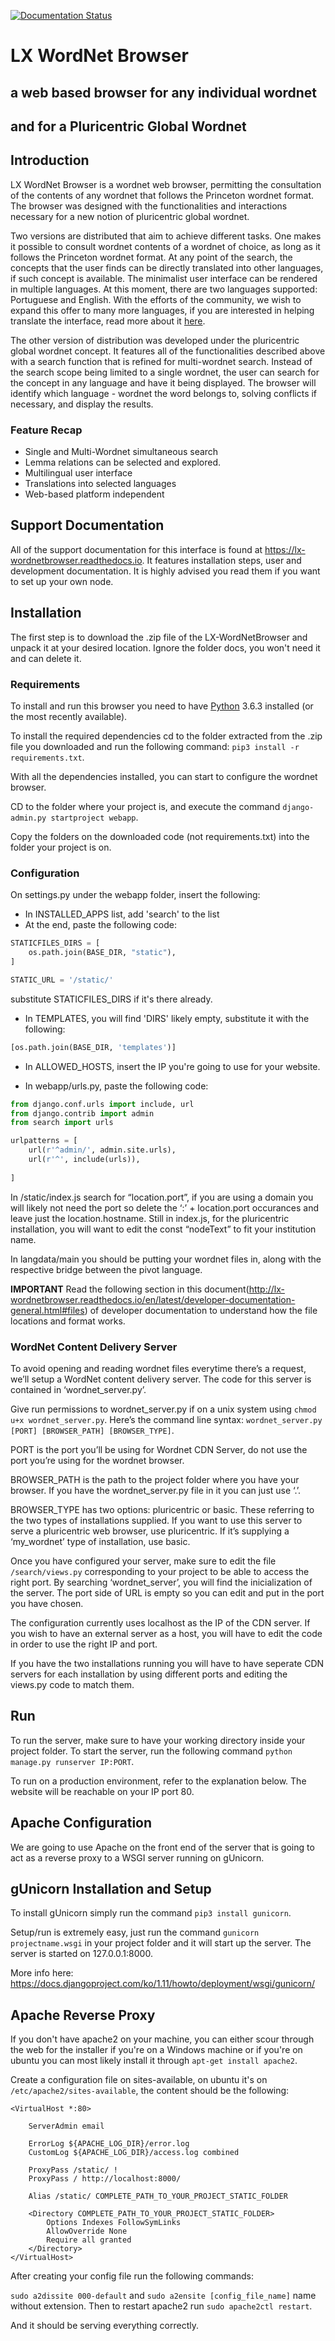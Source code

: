 [![Documentation Status](https://readthedocs.org/projects/lx-wordnetbrowser/badge/?version=latest)](http://lx-wordnetbrowser.readthedocs.io/en/latest/?badge=latest)
# LX WordNet Browser

## a web based browser for any individual wordnet
## and for a Pluricentric Global Wordnet


## Introduction

LX WordNet Browser is a wordnet web browser, permitting the consultation of the contents of any wordnet that follows the Princeton wordnet format. 
The browser was designed with the functionalities and interactions necessary for a new notion of pluricentric global wordnet. 

Two versions are distributed that aim to achieve different tasks. One makes it possible to consult wordnet contents of a wordnet of choice, as long as it follows the Princeton wordnet format. At any point of the search, the concepts that the user finds can be directly translated into other languages, if such concept is available. The minimalist user interface can be rendered in multiple languages. At this moment, there are two languages supported: Portuguese and English. With the efforts of the community, we wish to expand this offer to many more languages, if you are interested in helping translate the interface, read more about it [here](http://lx-wordnetbrowser.readthedocs.io/en/latest/translations.html).

The other version of distribution was developed under the pluricentric global wordnet concept. It features all of the functionalities described above with a search function that is refined for multi-wordnet search. Instead of the search scope being limited to a single wordnet, the user can search for the concept in any language and have it being displayed. The browser will identify which language - wordnet the word belongs to, solving conflicts if necessary, and display the results. 

### Feature Recap

+ Single and Multi-Wordnet simultaneous search
+ Lemma relations can be selected and explored.
+ Multilingual user interface
+ Translations into selected languages
+ Web-based platform independent

## Support Documentation

All of the support documentation for this interface is found at https://lx-wordnetbrowser.readthedocs.io. It features installation steps, user and development documentation. It is highly advised you read them if you want to set up your own node.

## Installation

The first step is to download the .zip file of the LX-WordNetBrowser and unpack it at your desired location. Ignore the folder docs, you won't need it and can delete it.

### Requirements

To install and run this browser you need to have [Python](https://www.python.org/downloads/) 3.6.3 installed (or the most recently available). 

<!--
It is recommended that you install the required dependencies in a virtual environment. To do so, first install virtualenv by running the following command: ```pip3 install virtualenv```.

To create a virtual environment, run the following command: ```virtualenv [browser folder path]```, or cd to the browser folder path and run ```virtualenv . ```.

To activate the virtualenv, cd into the browser folder and run ```source bin/activate``` and ```deactivate```to exit the virtualenv on UNIX systems. For windows, to activate ```Scripts/activate``` and ```deactivate``` to exit.

Once inside your virtual environment (or not if chose not to do it), 
-->

To install the required dependencies cd to the folder extracted from the .zip file you downloaded and run the following command: ```pip3 install -r requirements.txt```.

<!--
You will need to have the virtual environment activated while the web server is online.
-->

With all the dependencies installed, you can start to configure the wordnet browser.

CD to the folder where your project is, and execute the command ```django-admin.py startproject webapp```.

Copy the folders on the downloaded code (not requirements.txt) into the folder your project is on. 

### Configuration

On settings.py under the webapp folder, insert the following:

+ In INSTALLED_APPS list, add 'search' to the list
+ At the end, paste the following code:
```python
STATICFILES_DIRS = [
    os.path.join(BASE_DIR, "static"),
]

STATIC_URL = '/static/'
```
substitute STATICFILES_DIRS if it's there already.
+ In TEMPLATES, you will find 'DIRS' likely empty, substitute it with the following:
```python
[os.path.join(BASE_DIR, 'templates')]
```
+ In ALLOWED_HOSTS, insert the IP you're going to use for your website.

+ In webapp/urls.py, paste the following code:
```python
from django.conf.urls import include, url
from django.contrib import admin
from search import urls

urlpatterns = [
    url(r'^admin/', admin.site.urls),
    url(r'^', include(urls)),
    
]
```

In /static/index.js search for “location.port”, if you are using a domain you will likely not need the port so delete the ‘:’ + location.port occurances and leave just the location.hostname. Still in index.js, for the pluricentric installation, you will want to edit the const “nodeText” to fit your institution name.

In langdata/main you should be putting your wordnet files in, along with the respective bridge between the pivot language.

**IMPORTANT** Read the following section in this document(http://lx-wordnetbrowser.readthedocs.io/en/latest/developer-documentation-general.html#files) of developer documentation to understand how the file locations and format works.


### WordNet Content Delivery Server

To avoid opening and reading wordnet files everytime there’s a request, we’ll setup a WordNet content delivery server. The code for this server is contained in ‘wordnet_server.py’.

Give run permissions to wordnet_server.py if on a unix system using ```chmod u+x wordnet_server.py```. Here’s the command line syntax: ```wordnet_server.py [PORT] [BROWSER_PATH] [BROWSER_TYPE]```.

PORT is the port you’ll be using for Wordnet CDN Server, do not use the port you’re using for the wordnet browser.

BROWSER_PATH is the path to the project folder where you have your browser. If you have the wordnet_server.py file in it you can just use ‘.’.

BROWSER_TYPE has two options: pluricentric or basic. These referring to the two types of installations supplied. If you want to use this server to serve a pluricentric web browser, use pluricentric. If it’s supplying a ‘my_wordnet’ type of installation, use basic.

Once you have configured your server, make sure to edit the file ```/search/views.py``` corresponding to your project to be able to access the right port. By searching ‘wordnet_server’, you will find the inicialization of the server. The port side of URL is empty so you can edit and put in the port you have chosen.

The configuration currently uses localhost as the IP of the CDN server. If you wish to have an external server as a host, you will have to edit the code in order to use the right IP and port.

If you have the two installations running you will have to have seperate CDN servers for each installation by using different ports and editing the views.py code to match them.
## Run

To run the server, make sure to have your working directory inside your project folder. To start the server, run the following command ```python manage.py runserver IP:PORT```.

To run on a production environment, refer to the explanation below. The website will be reachable on your IP port 80.

## Apache Configuration

We are going to use Apache on the front end of the server that is going to act as a reverse proxy to a WSGI server running on gUnicorn.

## gUnicorn Installation and Setup

To install gUnicorn simply run the command ``pip3 install gunicorn``.

Setup/run is extremely easy, just run the command ``gunicorn projectname.wsgi`` in your project folder and it will start up the server. The server is started on 127.0.0.1:8000.

More info here: https://docs.djangoproject.com/ko/1.11/howto/deployment/wsgi/gunicorn/

## Apache Reverse Proxy

If you don't have apache2 on your machine, you can either scour through the web for the installer if you're on a Windows machine or if you're on ubuntu you can most likely install it through ``apt-get install apache2``.

Create a configuration file on sites-available, on ubuntu it's on ``/etc/apache2/sites-available``, the content should be the following:

```apacheconf
<VirtualHost *:80>

	ServerAdmin email

	ErrorLog ${APACHE_LOG_DIR}/error.log
	CustomLog ${APACHE_LOG_DIR}/access.log combined

	ProxyPass /static/ !
	ProxyPass / http://localhost:8000/

	Alias /static/ COMPLETE_PATH_TO_YOUR_PROJECT_STATIC_FOLDER

	<Directory COMPLETE_PATH_TO_YOUR_PROJECT_STATIC_FOLDER>
		Options Indexes FollowSymLinks
		AllowOverride None
		Require all granted
	</Directory>
</VirtualHost>
```
After creating your config file run the following commands:

``sudo a2dissite 000-default`` and ``sudo a2ensite [config_file_name]`` name without extension. Then to restart apache2 run ``sudo apache2ctl restart``.

And it should be serving everything correctly.

